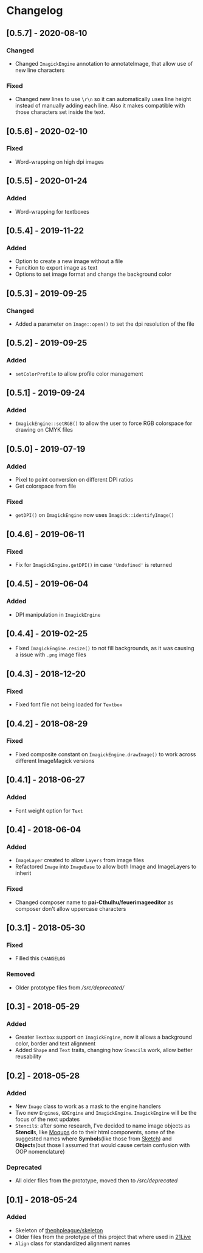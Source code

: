 # Changelog

[//]: # "All notable changes to `FeuerImageEditor` will be documented in this file."
[//]: # "Updates should follow the [Keep a CHANGELOG](http://keepachangelog.com/) principles."

## [0.5.7] - 2020-08-10

### Changed
- Changed `ImagickEngine` annotation to annotateImage, that allow use of new line characters

### Fixed
- Changed new lines to use `\r\n` so it can automatically uses line height instead of manually adding each line. 
Also it makes compatible with those characters set inside the text.

## [0.5.6] - 2020-02-10

### Fixed
- Word-wrapping on high dpi images

## [0.5.5] - 2020-01-24

### Added
- Word-wrapping for textboxes

## [0.5.4] - 2019-11-22

### Added
- Option to create a new image without a file
- Funcition to export image as text
- Options to set image format and change the background color

## [0.5.3] - 2019-09-25

### Changed
- Added a parameter on `Image::open()` to set the dpi resolution of the file

## [0.5.2] - 2019-09-25

### Added
- `setColorProfile` to allow profile color management

## [0.5.1] - 2019-09-24

### Added
- `ImagickEngine::setRGB()` to allow the user to force RGB colorspace for drawing on CMYK files 

## [0.5.0] - 2019-07-19

### Added
- Pixel to point conversion on different DPI ratios
- Get colorspace from file

### Fixed
- `getDPI()` on `ImagickEngine` now uses `Imagick::identifyImage()` 

## [0.4.6] - 2019-06-11

### Fixed
- Fix for `ImagickEngine.getDPI()` in case `'Undefined'` is returned


## [0.4.5] - 2019-06-04

### Added
- DPI manipulation in `ImagickEngine`

## [0.4.4] - 2019-02-25

- Fixed `ImagickEngine.resize()` to not fill backgrounds, as it was causing a issue with `.png` image files

## [0.4.3] - 2018-12-20

### Fixed

- Fixed font file not being loaded for `Textbox`

## [0.4.2] - 2018-08-29

### Fixed

- Fixed composite constant on `ImagickEngine.drawImage()` to work across different ImageMagick versions

## [0.4.1] - 2018-06-27

### Added
- Font weight option for `Text`

## [0.4] - 2018-06-04

### Added
- `ImageLayer` created to allow `Layers` from image files
- Refactored `Image` into `ImageBase` to allow both Image and ImageLayers to inherit 

### Fixed
- Changed composer name to **pai-Cthulhu/feuerimageeditor** as composer don't allow uppercase characters

## [0.3.1] - 2018-05-30

### Fixed
- Filled this `CHANGELOG`

### Removed
- Older prototype files from _/src/deprecated/_

## [0.3] - 2018-05-29

### Added
- Greater `Textbox` support on `ImagickEngine`, now it allows a background color, border and text alignment
- Added `Shape` and `Text` traits, changing how `Stencil`s work, allow better reusability

## [0.2] - 2018-05-28

### Added
- New `Image` class to work as a mask to the engine handlers
- Two new `Engine`s, `GDEngine` and `ImagickEngine`. `ImagickEngine` will be the focus of the next updates
- `Stencil`s: after some research, I've decided to name image objects as **Stencil**s, like [Moqups](https://moqups.com/) do
to their html components, some of the suggested names where **Symbol**s(like those from 
[Sketch](https://sketchapp.com/docs/symbols/)) and **Object**s(but those I assumed that would cause certain confusion 
with OOP nomenclature)

### Deprecated
- All older files from the prototype, moved then to _/src/deprecated_

## [0.1] - 2018-05-24

### Added
- Skeleton of [thephpleague/skeleton](https://github.com/thephpleague/skeleton)
- Older files from the prototype of this project that where used in [21Live](http://21live.com.br)
- `Align` class for standardized alignment names
